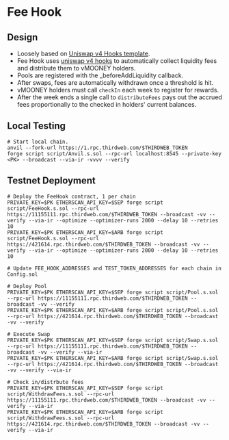 # Fee Hook

## Design

- Loosely based on [Uniswap v4 Hooks template](https://github.com/uniswapfoundation/v4-template).
- Fee Hook uses [uniswap v4 hooks](https://docs.uniswap.org/contracts/v4/concepts/hooks) to automatically collect liquidity fees and distribute them to vMOONEY holders.
- Pools are registered with the _beforeAddLiquidity callback.
- After swaps, fees are automatically withdrawn once a threshold is hit.
- vMOONEY holders must call `checkIn` each week to register for rewards.
- After the week ends a single call to `distributeFees` pays out the accrued
  fees proportionally to the checked in holders' current balances.

## Local Testing
```
# Start local chain.
anvil --fork-url https://1.rpc.thirdweb.com/$THIRDWEB_TOKEN
forge script script/Anvil.s.sol --rpc-url localhost:8545 --private-key <PK> --broadcast --via-ir -vvvv --verify
```

## Testnet Deployment
```
# Deploy the FeeHook contract, 1 per chain
PRIVATE_KEY=$PK ETHERSCAN_API_KEY=$SEP forge script script/FeeHook.s.sol --rpc-url https://11155111.rpc.thirdweb.com/$THIRDWEB_TOKEN --broadcast -vv --verify --via-ir --optimize --optimizer-runs 2000 --delay 10 --retries 10
PRIVATE_KEY=$PK ETHERSCAN_API_KEY=$ARB forge script script/FeeHook.s.sol --rpc-url https://421614.rpc.thirdweb.com/$THIRDWEB_TOKEN --broadcast -vv --verify --via-ir --optimize --optimizer-runs 2000 --delay 10 --retries 10

# Update FEE_HOOK_ADDRESSES and TEST_TOKEN_ADDRESSES for each chain in Config.sol

# Deploy Pool
PRIVATE_KEY=$PK ETHERSCAN_API_KEY=$SEP forge script script/Pool.s.sol --rpc-url https://11155111.rpc.thirdweb.com/$THIRDWEB_TOKEN --broadcast -vv --verify
PRIVATE_KEY=$PK ETHERSCAN_API_KEY=$ARB forge script script/Pool.s.sol --rpc-url https://421614.rpc.thirdweb.com/$THIRDWEB_TOKEN --broadcast -vv --verify

# Execute Swap
PRIVATE_KEY=$PK ETHERSCAN_API_KEY=$SEP forge script script/Swap.s.sol --rpc-url https://11155111.rpc.thirdweb.com/$THIRDWEB_TOKEN --broadcast -vv --verify --via-ir
PRIVATE_KEY=$PK ETHERSCAN_API_KEY=$ARB forge script script/Swap.s.sol --rpc-url https://421614.rpc.thirdweb.com/$THIRDWEB_TOKEN --broadcast -vv --verify --via-ir

# Check in/distrbute fees
PRIVATE_KEY=$PK ETHERSCAN_API_KEY=$SEP forge script script/WithdrawFees.s.sol --rpc-url https://11155111.rpc.thirdweb.com/$THIRDWEB_TOKEN --broadcast -vv --verify --via-ir
PRIVATE_KEY=$PK ETHERSCAN_API_KEY=$ARB forge script script/WithdrawFees.s.sol --rpc-url https://421614.rpc.thirdweb.com/$THIRDWEB_TOKEN --broadcast -vv --verify --via-ir
```
